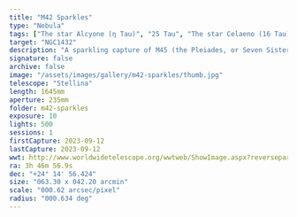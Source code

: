 ```yaml
---
title: "M42 Sparkles"
type: "Nebula"
tags: ["The star Alcyone (η Tau)", "25 Tau", "The star Celaeno (16 Tau)", "The star Electra (17 Tau)", "The star Taygeta (q Tau)", "19 Tau", "The star Asterope", "Sterope I (21 Tau)", "The star Merope (23 Tau)", "The star Atlas (27 Tau)", "The star Pleione (28 Tau)", "The star Sterope II (22 Tau)", "IC349", "Barnards Merope Nebula", "NGC1432", "Maia Nebula"]
target: "NGC1432"
description: "A sparkling capture of M45 (the Pleiades, or Seven Sisters) by Stellina."
signature: false
archive: false
image: "/assets/images/gallery/m42-sparkles/thumb.jpg"
telescope: "Stellina"
length: 1645mm
aperture: 235mm
folder: m42-sparkles
exposure: 10
lights: 500
sessions: 1
firstCapture: 2023-09-12
lastCapture: 2023-09-12
wwt: http://www.worldwidetelescope.org/wwtweb/ShowImage.aspx?reverseparity=True&scale=0.618408&name=m42-sparkles.jpg&imageurl=https://deepskyworkflows.com/assets/images/gallery/m42-sparkles/m42-sparkles.jpg&credits=Jeremy+Likness+at+DeepSkyWorkflows.com&creditsUrl=https://deepskyworkflows.com/about&ra=56.592837&dec=24.154468&x=3835.1&y=2601.1&rotation=359.88&thumb=https://deepskyworkflows.com/assets/images/gallery/m42-sparkles/thumb.jpg
ra: 3h 46m 56.9s
dec: "+24° 14' 56.424"
size: "063.30 x 042.20 arcmin"
scale: "000.62 arcsec/pixel"
radius: "000.634 deg"
---
```

